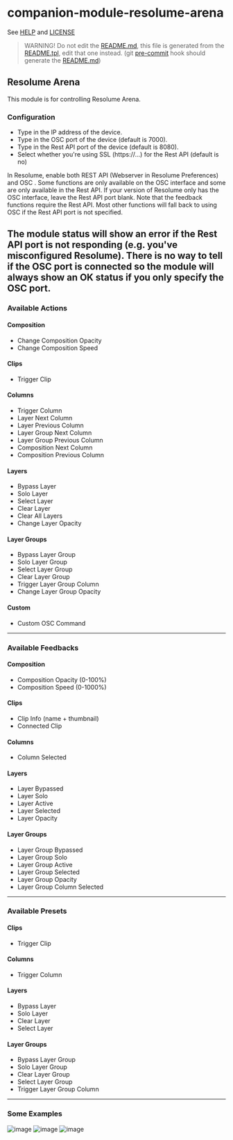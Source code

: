 # companion-module-resolume-arena

See [HELP](companion/HELP.md) and [LICENSE](LICENSE)

> WARNING! Do not edit the [README.md](README.md), this file is generated from the [README.tpl](README.tpl), edit that one instead. (git [pre-commit](./.h) hook should generate the [README.md](README.md))

## Resolume Arena
This module is for controlling Resolume Arena.

### Configuration
* Type in the IP address of the device.
* Type in the OSC port of the device (default is 7000).
* Type in the Rest API port of the device (default is 8080).
* Select whether you're using SSL (https://...) for the Rest API (default is no)

In Resolume, enable both REST API (Webserver in Resolume Preferences) and OSC .
Some functions are only available
on the OSC interface and some are only available in the Rest API. If your version
of Resolume only has the OSC interface, leave the Rest API port blank. Note that
the feedback functions require the Rest API. Most other functions will fall back 
to using OSC if the Rest API port is not specified.

The module status will show an error if the Rest API port is not responding (e.g.
you've misconfigured Resolume). There is no way to tell if the OSC port is connected
so the module will always show an OK status if you only specify the OSC port.
---
### Available Actions

#### Composition
* Change Composition Opacity
* Change Composition Speed

#### Clips
* Trigger Clip

#### Columns
* Trigger Column
* Layer Next Column
* Layer Previous Column
* Layer Group Next Column
* Layer Group Previous Column
* Composition Next Column
* Composition Previous Column

#### Layers 
* Bypass Layer
* Solo Layer
* Select Layer
* Clear Layer
* Clear All Layers
* Change Layer Opacity

#### Layer Groups
* Bypass Layer Group
* Solo Layer Group
* Select Layer Group
* Clear Layer Group
* Trigger Layer Group Column
* Change Layer Group Opacity

#### Custom
* Custom OSC Command
---

### Available Feedbacks

#### Composition
* Composition Opacity (0-100%)
* Composition Speed (0-1000%)

#### Clips
* Clip Info (name + thumbnail)
* Connected Clip

#### Columns
* Column Selected

#### Layers 
* Layer Bypassed
* Layer Solo
* Layer Active
* Layer Selected
* Layer Opacity

#### Layer Groups
* Layer Group Bypassed
* Layer Group Solo
* Layer Group Active
* Layer Group Selected
* Layer Group Opacity
* Layer Group Column Selected
---

### Available Presets

#### Clips
* Trigger Clip

#### Columns
* Trigger Column

#### Layers 
* Bypass Layer
* Solo Layer
* Clear Layer
* Select Layer

#### Layer Groups
* Bypass Layer Group
* Solo Layer Group
* Clear Layer Group
* Select Layer Group
* Trigger Layer Group Column

---
### Some Examples

![image](https://github.com/bitfocus/companion-module-resolume-arena/assets/10220112/a3cbebd2-d4c8-4bcc-a139-ae3c41d7cee0)
![image](https://github.com/bitfocus/companion-module-resolume-arena/assets/10220112/7e43e648-1816-43d2-ad3c-3a5ac43f8c57)
![image](https://github.com/bitfocus/companion-module-resolume-arena/assets/10220112/575fecb8-2d26-4a46-ac35-d26cd272d3dc)
